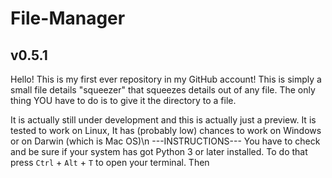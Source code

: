 # File-Manager
## v0.5.1
Hello!
This is my first ever repository in my GitHub account!
This is simply a small file details "squeezer" that squeezes details out of any file. The only thing YOU have to do is to give it the directory to a file.

It is actually still under development and this is actually just a preview.
It is tested to work on Linux, It has (probably low) chances to work on Windows or on Darwin (which is Mac OS)\n
---INSTRUCTIONS---
You have to check and be sure if your system 
has got Python 3 or later installed. To do
that press `Ctrl` + `Alt` + `T` to open your
terminal. Then 
